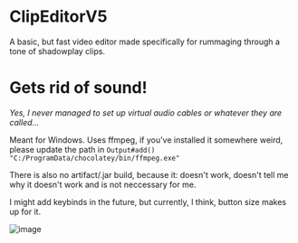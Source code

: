 # ClipEditorV5
A basic, but fast video editor made specifically for rummaging through a tone of shadowplay clips.

# Gets rid of sound!   
*Yes, I never managed to set up virtual audio cables or whatever they are called...*

Meant for Windows. Uses ffmpeg, if you've installed it somewhere weird, please update the path in `Output#add()` `"C:/ProgramData/chocolatey/bin/ffmpeg.exe"`

There is also no artifact/.jar build, because it: doesn't work, doesn't tell me why it doesn't work and is not neccessary for me. 

I might add keybinds in the future, but currently, I think, button size makes up for it.

![image](https://github.com/Up05/ClipEditorV5/assets/56165675/c228b84c-0194-47c3-a144-7cc8621af0f2)

